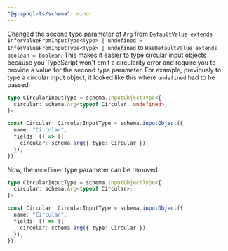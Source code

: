 ```yaml
---
"@graphql-ts/schema": minor
---
```


Changed the second type parameter of `Arg` from `DefaultValue extends InferValueFromInputType<Type> | undefined = InferValueFromInputType<Type> | undefined` to `HasDefaultValue extends boolean = boolean`. This makes it easier to type circular input objects because you TypeScript won't emit a circularity error and require you to provide a value for the second type parameter. For example, previously to type a circular input object, it looked like this where `undefined` had to be passed:

```ts
type CircularInputType = schema.InputObjectType<{
  circular: schema.Arg<typeof Circular, undefined>;
}>;

const Circular: CircularInputType = schema.inputObject({
  name: "Circular",
  fields: () => ({
    circular: schema.arg({ type: Circular }),
  }),
});
```

Now, the `undefined` type parameter can be removed

```ts
type CircularInputType = schema.InputObjectType<{
  circular: schema.Arg<typeof Circular>;
}>;

const Circular: CircularInputType = schema.inputObject({
  name: "Circular",
  fields: () => ({
    circular: schema.arg({ type: Circular }),
  }),
});
```

